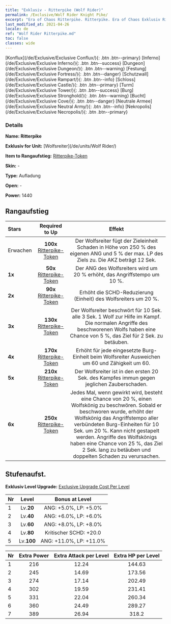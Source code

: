 ```yaml
---
title: "Exklusiv - Ritterpike (Wolf Rider)"
permalink: /Exclusive/Wolf Rider Knight Pike/
excerpt: "Era of Chaos Ritterpike. Ritterpike. Era of Chaos Exklusiv Ritterpike. Wolfsreiter Exklusiv."
last_modified_at: 2021-04-26
locale: de
ref: "Wolf Rider Ritterpike.md"
toc: false
classes: wide
---
```

 [Konflux](/de/Exclusive/Exclusive Conflux/){: .btn .btn--primary} [Inferno](/de/Exclusive/Exclusive Inferno/){: .btn .btn--success} [Dungeon](/de/Exclusive/Exclusive Dungeon/){: .btn .btn--warning} [Festung](/de/Exclusive/Exclusive Fortress/){: .btn .btn--danger} [Schutzwall](/de/Exclusive/Exclusive Rampart/){: .btn .btn--info} [Schloss](/de/Exclusive/Exclusive Castle/){: .btn .btn--primary} [Turm](/de/Exclusive/Exclusive Tower/){: .btn .btn--success} [Burg](/de/Exclusive/Exclusive Stronghold/){: .btn .btn--warning} [Bucht](/de/Exclusive/Exclusive Cove/){: .btn .btn--danger} [Neutrale Armee](/de/Exclusive/Exclusive Neutral Army/){: .btn .btn--info} [Nekropolis](/de/Exclusive/Exclusive Necropolis/){: .btn .btn--primary} 

### Details
 **Name: Ritterpike** 

 **Exklusiv for Unit:** [Wolfsreiter](/de/units/Wolf Rider/) 

 **Item to Rangaufstieg:** [Ritterpike-Token](/ItemsDE/con_916/)

 **Skin:** -

 **Type:** Aufladung

 **Open:** -

 **Power:** 1440

## Rangaufstieg

  |     Stars    |  Required to Up | Effekt |
  |:-------------|:---------------:|:---------------:|
  |  Erwachen  | **100x** [Ritterpike-Token](/ItemsDE/con_916/) | <Wolfsschlag> Der Wolfsreiter fügt der Zieleinheit Schaden in Höhe von 250 % des eigenen ANG und 5 % der max. LP des Ziels zu. Die AKZ beträgt 12 Sek. |
  | **1x** <i class="fas fa-star"/> | **50x** [Ritterpike-Token](/ItemsDE/con_916/) | Der ANG des Wolfsreiters wird um 20 % erhöht, das Angriffstempo um 10 %. |
  | **2x** <i class="fas fa-star"/> | **90x** [Ritterpike-Token](/ItemsDE/con_916/) | Erhöht die SCHD-Reduzierung (Einheit) des Wolfsreiters um 20 %. |
  | **3x** <i class="fas fa-star"/> | **130x** [Ritterpike-Token](/ItemsDE/con_916/) | <Wolfsbund> Der Wolfsreiter beschwört für 10 Sek. alle 3 Sek. 1 Wolf zur Hilfe im Kampf. Die normalen Angriffe des beschworenen Wolfs haben eine Chance von 5 %, das Ziel für 2 Sek. zu betäuben. |
  | **4x** <i class="fas fa-star"/> | **170x** [Ritterpike-Token](/ItemsDE/con_916/) | Erhöht für jede eingesetzte Burg-Einheit beim Wolfsreiter Ausweichen um 60 und Zähigkeit um 60. |
  | **5x** <i class="fas fa-star"/> | **210x** [Ritterpike-Token](/ItemsDE/con_916/) | Der Wolfsreiter ist in den ersten 20 Sek. des Kampfes immun gegen jeglichen Zauberschaden. |
  | **6x** <i class="fas fa-star"/> | **250x** [Ritterpike-Token](/ItemsDE/con_916/) | Jedes Mal, wenn <Wolfsbund> gewirkt wird, besteht eine Chance von 20 %, einen Wolfskönig zu beschwören. Sobald er beschworen wurde, erhöht der Wolfskönig das Angriffstempo aller verbündeten Burg-Einheiten für 10 Sek. um 20 %. Kann nicht gestapelt werden. Angriffe des Wolfskönigs haben eine Chance von 25 %, das Ziel 2 Sek. lang zu betäuben und doppelten Schaden zu verursachen. |


## Stufenaufst.
 **Exklusiv Level Upgrade:** [Exclusive Upgrade Cost Per Level](/Exclusive/ExclusiveUpgradeCostPerLevel/)

  |  Nr  |   Level  | Bonus at Level |
  |:-----|:--------:|:--------------:|
  | 1 | Lv.**20** | ANG: +5.0%, LP: +5.0% |
  | 2 | Lv.**40** | ANG: +6.0%, LP: +6.0% |
  | 3 | Lv.**60** | ANG: +8.0%, LP: +8.0% |
  | 4 | Lv.**80** | Kritischer SCHD: +20.0 |
  | 5 | Lv.**100** | ANG: +11.0%, LP: +11.0% |


  |  Nr  |  Extra Power | Extra Attack per Level | Extra HP per Level |
  |:-----|:--------:|:--------:|:--------:|
  | 1 | 216 | 12.24 | 144.63 |
  | 2 | 245 | 14.69 | 173.56 |
  | 3 | 274 | 17.14 | 202.49 |
  | 4 | 302 | 19.59 | 231.41 |
  | 5 | 331 | 22.04 | 260.34 |
  | 6 | 360 | 24.49 | 289.27 |
  | 7 | 389 | 26.94 | 318.2 |



